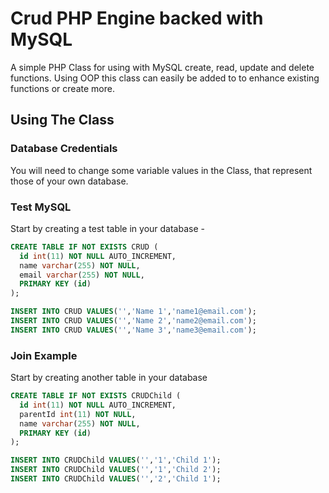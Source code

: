 # Crud PHP Engine backed with MySQL

A simple PHP Class for using with MySQL create, read, update and delete functions. Using OOP this class can easily be added to to enhance existing functions or create more.

## Using The Class

### Database Credentials

You will need to change some variable values in the Class, that represent those of your own database.

### Test MySQL

Start by creating a test table in your database -

``` sql
CREATE TABLE IF NOT EXISTS CRUD (
  id int(11) NOT NULL AUTO_INCREMENT,
  name varchar(255) NOT NULL,
  email varchar(255) NOT NULL,
  PRIMARY KEY (id)
);

INSERT INTO CRUD VALUES('','Name 1','name1@email.com');
INSERT INTO CRUD VALUES('','Name 2','name2@email.com');
INSERT INTO CRUD VALUES('','Name 3','name3@email.com');
```

### Join Example

Start by creating another table in your database 

``` sql
CREATE TABLE IF NOT EXISTS CRUDChild (
  id int(11) NOT NULL AUTO_INCREMENT,
  parentId int(11) NOT NULL,
  name varchar(255) NOT NULL,
  PRIMARY KEY (id)
);

INSERT INTO CRUDChild VALUES('','1','Child 1');
INSERT INTO CRUDChild VALUES('','1','Child 2');
INSERT INTO CRUDChild VALUES('','2','Child 1');

```

